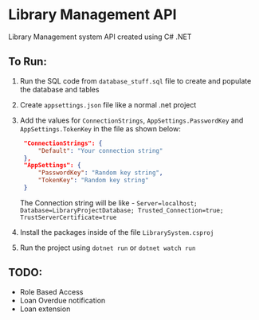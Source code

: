 # Library Management API

Library Management system API created using C# .NET

## To Run:

1. Run the SQL code from `database_stuff.sql` file to create and populate the database and tables
1. Create `appsettings.json` file like a normal .net project
1. Add the values for `ConnectionStrings`, `AppSettings.PasswordKey` and `AppSettings.TokenKey` in the file as shown below:

   ```json
   	"ConnectionStrings": {
   		"Default": "Your connection string"
   	},
   	"AppSettings": {
   		"PasswordKey": "Random key string",
   		"TokenKey": "Random key string"
   	}
   ```

   The Connection string will be like - `Server=localhost; Database=LibraryProjectDatabase; Trusted_Connection=true; TrustServerCertificate=true`

1. Install the packages inside of the file `LibrarySystem.csproj`
1. Run the project using `dotnet run` or `dotnet watch run`

## TODO:

- Role Based Access
- Loan Overdue notification
- Loan extension
